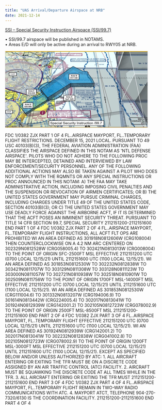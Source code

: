 ```yaml
---
title: "UAS Arrival/Departure Airspace at NRB"
date: 2021-12-14
---
```


[SSI – Special Security Instruction Airspace (SSI/99.7)](https://tfr.faa.gov/save_pages/detail_1_0382.html)

•	SSI/99.7 airspace will be published in NOTAMS.  
•	Areas E/D will only be active during an arrival to RWY05 at NRB.


![notam image](12142021-notam.png)

FDC 1/0382 ZJX PART 1 OF 4 FL..AIRSPACE MAYPORT, FL..TEMPORARY FLIGHT RESTRICTIONS. DECEMBER 15, 2021 LOCAL. PURSUANT TO 49 USC 40103(B)(3), THE FEDERAL AVIATION ADMINISTRATION (FAA) CLASSIFIES THE AIRSPACE DEFINED IN THIS NOTAM AS 'NTL DEFENSE AIRSPACE'. PILOTS WHO DO NOT ADHERE TO THE FOLLOWING PROC MAY BE INTERCEPTED, DETAINED AND INTERVIEWED BY LAW ENFORCEMENT/SECURITY PERSONNEL. ANY OF THE FOLLOWING ADDITIONAL ACTIONS MAY ALSO BE TAKEN AGAINST A PILOT WHO DOES NOT COMPLY WITH THE RQMNTS OR ANY SPECIAL INSTRUCTIONS OR PROC ANNOUNCED IN THIS NOTAM: A) THE FAA MAY TAKE ADMINISTRATIVE ACTION, INCLUDING IMPOSING CIVIL PENALTIES AND THE SUSPENSION OR REVOCATION OF AIRMEN CERTIFICATES; OR B) THE UNITED STATES GOVERNMENT MAY PURSUE CRIMINAL CHARGES, INCLUDING CHARGES UNDER TITLE 49 OF THE UNITED STATES CODE, SECTION 40103(B)(3); OR C) THE UNITED STATES GOVERNMENT MAY USE DEADLY FORCE AGAINST THE AIRBORNE ACFT, IF IT IS DETERMINED THAT THE ACFT POSES AN IMMINENT SECURITY THREAT. PURSUANT TO TITLE 14 CFR SECTION 99.7, SPECIAL SECURITY 2112151200-2112151600 END PART 1 OF 4 FDC 1/0382 ZJX PART 2 OF 4 FL..AIRSPACE MAYPORT, FL..TEMPORARY FLIGHT INSTRUCTIONS, ALL ACFT FLT OPS ARE PROHIBITED WI AN AREA DEFINED AS 301918N0812606W (CRG108004) THEN COUNTERCLOCKWISE ON A 4.2 NM ARC CENTERED ON 302329N0812528W (CRG058005.4) TO 302421N0813013W (CRG008004) TO THE POINT OF ORIGIN SFC-2500FT MSL EFFECTIVE 2112151200 UTC (0700 LOCAL 12/15/21) UNTIL 2112151600 UTC (1100 LOCAL 12/15/21). WI AN AREA DEFINED AS 301853N0812530W TO 302232N0812838W TO 303421N0811707W TO 303129N0811308W TO 303128N0811123W TO 303000N0811057W TO 302721N0810938W TO 302518N0810901W TO 302509N0811756W TO THE POINT OF ORIGIN 1700FT MSL-14000FT MSL EFFECTIVE 2112151200 UTC (0700 LOCAL 12/15/21) UNTIL 2112151600 UTC (1100 LOCAL 12/15/21). WI AN AREA DEFINED AS 301853N0812530W (CRG111004.6) TO 301332N0813207W (CRG194006.9) TO 301614N0813442W (CRG224005.4) TO 302017N0813041W TO 301924N0812939W (CRG142001.2) TO 302105N0812723W (CRG078002.9) TO THE POINT OF ORIGIN 2500FT MSL-8500FT MSL 2112151200-2112151600 END PART 2 OF 4 FDC 1/0382 ZJX PART 3 OF 4 FL..AIRSPACE MAYPORT, FL..TEMPORARY FLIGHT EFFECTIVE 2112151200 UTC (0700 LOCAL 12/15/21) UNTIL 2112151600 UTC (1100 LOCAL 12/15/21). WI AN AREA DEFINED AS 301924N0812939W (CRG142001.2) TO 302017N0813041W TO 302232N0812838W (CRG041002.8) TO 302105N0812723W (CRG078002.9) TO THE POINT OF ORIGIN 1200FT MSL-3000FT MSL EFFECTIVE 2112151200 UTC (0700 LOCAL 12/15/21) UNTIL 2112151600 UTC (1100 LOCAL 12/15/21). EXCEPT AS SPECIFIED BELOW AND/OR UNLESS AUTHORIZED BY ATC: 1. ALL AIRCRAFT ENTERING OR EXITING THE TFR MUST BE ON A DISCRETE CODE ASSIGNED BY AN AIR TRAFFIC CONTROL (ATC) FACILITY. 2. AIRCRAFT MUST BE SQUAWKING THE DISCRETE CODE AT ALL TIMES WHILE IN THE TFR. 3. ALL AIRCRAFT ENTERING OR EXITING THE TFR MUST 2112151200-2112151600 END PART 3 OF 4 FDC 1/0382 ZJX PART 4 OF 4 FL..AIRSPACE MAYPORT, FL..TEMPORARY FLIGHT REMAIN IN TWO-WAY RADIO COMMUNICATIONS WITH ATC. 4. MAYPORT ATCT, TELEPHONE 904-270-7320/6130 IS THE COORDINATION FACILITY. 2112151200-2112151600 END PART 4 OF 4